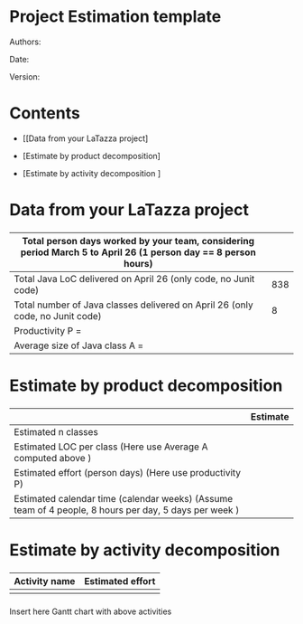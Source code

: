 # Project Estimation  template

Authors:

Date:

Version:

# Contents

- [[Data from your LaTazza project]

- [Estimate by product decomposition]
- [Estimate by activity decomposition ]



# Data from your LaTazza project

###

|         Total person days worked by your  team, considering period March 5 to April 26 (1 person day == 8 person hours)     |   |             
| ----------- | ------------------------------- | 
|Total Java LoC delivered on April 26 (only code, no Junit code) | 838 |
| Total number of Java classes delivered on April 26 (only code, no Junit code)| 8 |
| Productivity P =| |
|Average size of Java class A = | |

# Estimate by product decomposition



### 

|             | Estimate                        |             
| ----------- | ------------------------------- |  
| Estimated n classes   |                             |             
| Estimated LOC per class  (Here use Average A computed above )      |                            |                
| Estimated effort  (person days) (Here use productivity P)  |                                      |      
| Estimated calendar time (calendar weeks) (Assume team of 4 people, 8 hours per day, 5 days per week ) |                    |               


# Estimate by activity decomposition



### 

|         Activity name    | Estimated effort    |             
| ----------- | ------------------------------- | 
| | |


###
Insert here Gantt chart with above activities

